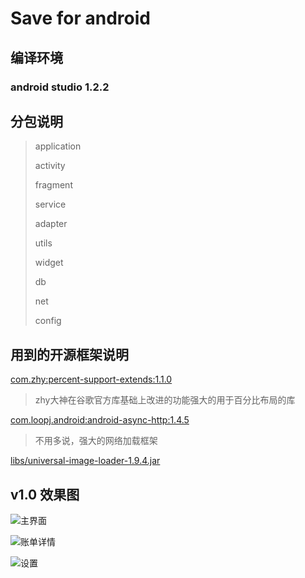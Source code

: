 # Save for android

## 编译环境

### android studio 1.2.2

## 分包说明

> application 
>
> activity
>
> fragment
>
> service
>
> adapter
>
> utils
>
> widget
>
> db
>
> net
>
> config

## 用到的开源框架说明

[com.zhy:percent-support-extends:1.1.0](https://github.com/hongyangAndroid/android-percent-support-extend)

> zhy大神在谷歌官方库基础上改进的功能强大的用于百分比布局的库

[com.loopj.android:android-async-http:1.4.5](https://github.com/loopj/android-async-http)

> 不用多说，强大的网络加载框架

[libs/universal-image-loader-1.9.4.jar](https://github.com/nostra13/Android-Universal-Image-Loader)


## v1.0 效果图

![主界面](https://raw.githubusercontent.com/xdsjs/save/master/%E5%9B%BE%E7%89%87/%E4%B8%BB%E7%95%8C%E9%9D%A2.png) 


![账单详情](https://raw.githubusercontent.com/xdsjs/save/master/%E5%9B%BE%E7%89%87/%E8%B4%A6%E5%8D%95%E8%AF%A6%E6%83%85.png)



![设置](https://raw.githubusercontent.com/xdsjs/save/master/%E5%9B%BE%E7%89%87/%E8%AE%BE%E7%BD%AE.png)




